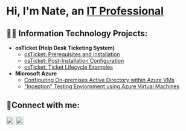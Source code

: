 <h1>Hi, I'm Nate, an <a href="https://www.linkedin.com/in/natepena">IT Professional</a></h1>

<h2>👨‍💻 Information Technology Projects:</h2>

- <b>osTicket (Help Desk Ticketing System)</b>
  - [osTicket: Prerequisites and Installation](https://github.com/itnatepena/osticket-prereqs)
  - [osTicket: Post-Installation Configuration](https://github.com/itnatepena/post-install-config)
  - [osTicket: Ticket Lifecycle Examples](https://github.com/itnatepena/ticket-lifecycle)
- <b>Microsoft Azure</b>
  - [Configuring On-premises Active Directory within Azure VMs](https://github.com/itnatepena/configure-ad)
  - ["Inception" Testing Enviornment using Azure Virtual Machines](https://github.com/itnatepena/azure-vm-network-project)

<h2>🤳Connect with me:</h2>

[<img align="left" alt="natepena | LinkedIn" width="22px" src="https://cdn.jsdelivr.net/npm/simple-icons@v3/icons/linkedin.svg" />][linkedin]
[<img align="left" alt="MasterCraftFoods | Instagram" width="22px" src="https://cdn.jsdelivr.net/npm/simple-icons@v3/icons/instagram.svg" />][instagram]

[instagram]: https://www.instagram.com/mastercraftfoods/
[linkedin]: https://linkedin.com/in/natepena
